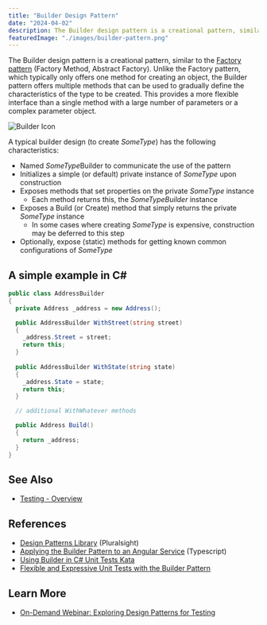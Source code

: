 ```yaml
---
title: "Builder Design Pattern"
date: "2024-04-02"
description: The Builder design pattern is a creational pattern, similar to the Factory pattern (Factory Method, Abstract Factory).
featuredImage: "./images/builder-pattern.png"
---
```


The Builder design pattern is a creational pattern, similar to the [Factory pattern](/design-patterns/factory-method-pattern) (Factory Method, Abstract Factory). Unlike the Factory pattern, which typically only offers one method for creating an object, the Builder pattern offers multiple methods that can be used to gradually define the characteristics of the type to be created. This provides a more flexible interface than a single method with a large number of parameters or a complex parameter object.

![Builder Icon](images/Builder-Icon-267x300.png)

A typical builder design (to create _SomeType_) has the following characteristics:

- Named *SomeType*Builder to communicate the use of the pattern
- Initializes a simple (or default) private instance of _SomeType_ upon construction
- Exposes methods that set properties on the private _SomeType_ instance
  - Each method returns this, the _SomeTypeBuilder_ instance
- Exposes a Build (or Create) method that simply returns the private _SomeType_ instance
  - In some cases where creating _SomeType_ is expensive, construction may be deferred to this step
- Optionally, expose (static) methods for getting known common configurations of _SomeType_

## A simple example in C#

```csharp
public class AddressBuilder
{
  private Address _address = new Address();

  public AddressBuilder WithStreet(string street)
  {
    _address.Street = street;
    return this;
  }
  
  public AddressBuilder WithState(string state)
  {
    _address.State = state;
    return this;
  }

  // additional WithWhatever methods

  public Address Build()
  {
    return _address;
  }
}
```

## See Also

- [Testing - Overview](/testing/testing-overview)

## References

- [Design Patterns Library](https://www.pluralsight.com/courses/patterns-library) (Pluralsight)
- [Applying the Builder Pattern to an Angular Service](https://ardalis.com/applying-the-builder-pattern-to-improve-an-angular-service) (Typescript)
- [Using Builder in C# Unit Tests Kata](https://github.com/ardalis/BuilderTestSample)
- [Flexible and Expressive Unit Tests with the Builder Pattern](https://www.kenneth-truyers.net/2013/07/15/flexible-and-expressive-unit-tests-with-the-builder-pattern/)

## Learn More

- [On-Demand Webinar: Exploring Design Patterns for Testing](https://mailchi.mp/nimblepros/design-patterns-testing-recording)